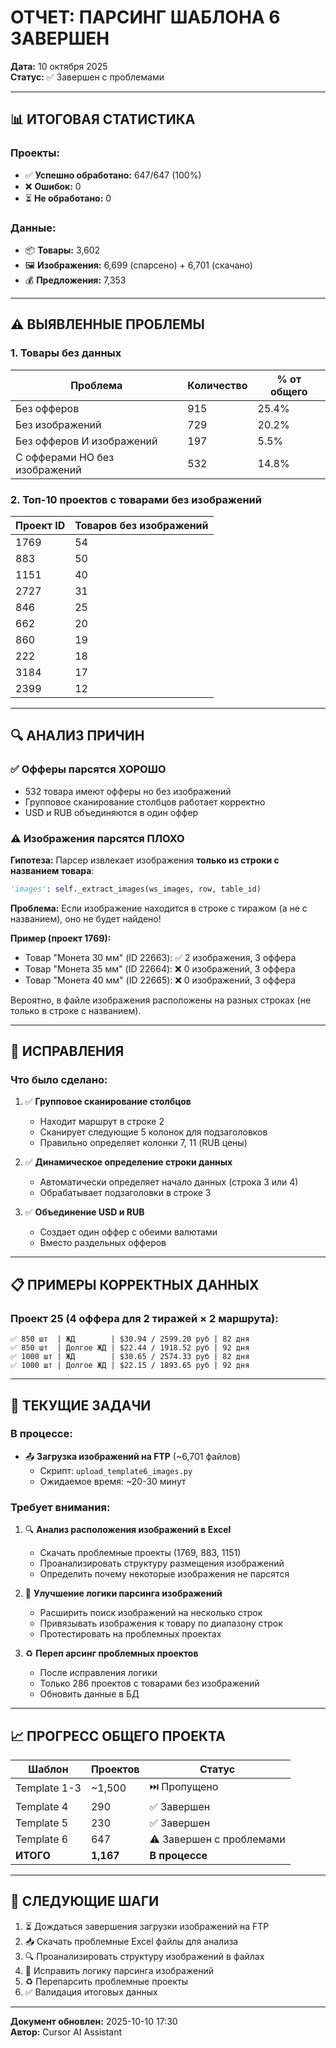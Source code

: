 # ОТЧЕТ: ПАРСИНГ ШАБЛОНА 6 ЗАВЕРШЕН

**Дата:** 10 октября 2025  
**Статус:** ✅ Завершен с проблемами

---

## 📊 ИТОГОВАЯ СТАТИСТИКА

### Проекты:
- ✅ **Успешно обработано:** 647/647 (100%)
- ❌ **Ошибок:** 0
- ⏳ **Не обработано:** 0

### Данные:
- 📦 **Товары:** 3,602
- 🖼️ **Изображения:** 6,699 (спарсено) + 6,701 (скачано)
- 💰 **Предложения:** 7,353

---

## ⚠️  ВЫЯВЛЕННЫЕ ПРОБЛЕМЫ

### 1. Товары без данных

| Проблема | Количество | % от общего |
|----------|-----------|-------------|
| Без офферов | 915 | 25.4% |
| Без изображений | 729 | 20.2% |
| Без офферов И изображений | 197 | 5.5% |
| С офферами НО без изображений | 532 | 14.8% |

### 2. Топ-10 проектов с товарами без изображений

| Проект ID | Товаров без изображений |
|-----------|------------------------|
| 1769 | 54 |
| 883 | 50 |
| 1151 | 40 |
| 2727 | 31 |
| 846 | 25 |
| 662 | 20 |
| 860 | 19 |
| 222 | 18 |
| 3184 | 17 |
| 2399 | 12 |

---

## 🔍 АНАЛИЗ ПРИЧИН

### ✅ Офферы парсятся ХОРОШО
- 532 товара имеют офферы но без изображений
- Групповое сканирование столбцов работает корректно
- USD и RUB объединяются в один оффер

### ⚠️  Изображения парсятся ПЛОХО

**Гипотеза:** 
Парсер извлекает изображения **только из строки с названием товара**:
```python
'images': self._extract_images(ws_images, row, table_id)
```

**Проблема:**
Если изображение находится в строке с тиражом (а не с названием), оно не будет найдено!

**Пример (проект 1769):**
- Товар "Монета 30 мм" (ID 22663): ✅ 2 изображения, 3 оффера
- Товар "Монета 35 мм" (ID 22664): ❌ 0 изображений, 3 оффера
- Товар "Монета 40 мм" (ID 22665): ❌ 0 изображений, 3 оффера

Вероятно, в файле изображения расположены на разных строках (не только в строке с названием).

---

## 🔧 ИСПРАВЛЕНИЯ

### Что было сделано:

1. ✅ **Групповое сканирование столбцов**
   - Находит маршрут в строке 2
   - Сканирует следующие 5 колонок для подзаголовков
   - Правильно определяет колонки 7, 11 (RUB цены)

2. ✅ **Динамическое определение строки данных**
   - Автоматически определяет начало данных (строка 3 или 4)
   - Обрабатывает подзаголовки в строке 3

3. ✅ **Объединение USD и RUB**
   - Создает один оффер с обеими валютами
   - Вместо раздельных офферов

---

## 📋 ПРИМЕРЫ КОРРЕКТНЫХ ДАННЫХ

### Проект 25 (4 оффера для 2 тиражей × 2 маршрута):
```
✅ 850 шт  | ЖД        | $30.94 / 2599.20 руб | 82 дня
✅ 850 шт  | Долгое ЖД | $22.44 / 1918.52 руб | 92 дня
✅ 1000 шт | ЖД        | $30.65 / 2574.33 руб | 82 дня
✅ 1000 шт | Долгое ЖД | $22.15 / 1893.65 руб | 92 дня
```

---

## 🚀 ТЕКУЩИЕ ЗАДАЧИ

### В процессе:
- 📤 **Загрузка изображений на FTP** (~6,701 файлов)
  - Скрипт: `upload_template6_images.py`
  - Ожидаемое время: ~20-30 минут

### Требует внимания:
1. 🔍 **Анализ расположения изображений в Excel**
   - Скачать проблемные проекты (1769, 883, 1151)
   - Проанализировать структуру размещения изображений
   - Определить почему некоторые изображения не парсятся

2. 🔧 **Улучшение логики парсинга изображений**
   - Расширить поиск изображений на несколько строк
   - Привязывать изображения к товару по диапазону строк
   - Протестировать на проблемных проектах

3. ♻️  **Переп арсинг проблемных проектов**
   - После исправления логики
   - Только 286 проектов с товарами без изображений
   - Обновить данные в БД

---

## 📈 ПРОГРЕСС ОБЩЕГО ПРОЕКТА

| Шаблон | Проектов | Статус |
|--------|----------|--------|
| Template 1-3 | ~1,500 | ⏭️  Пропущено |
| Template 4 | 290 | ✅ Завершен |
| Template 5 | 230 | ✅ Завершен |
| Template 6 | 647 | ⚠️  Завершен с проблемами |
| **ИТОГО** | **1,167** | **В процессе** |

---

## 🎯 СЛЕДУЮЩИЕ ШАГИ

1. ⏳ Дождаться завершения загрузки изображений на FTP
2. 📥 Скачать проблемные Excel файлы для анализа
3. 🔍 Проанализировать структуру изображений в файлах
4. 🔧 Исправить логику парсинга изображений
5. ♻️  Перепарсить проблемные проекты
6. ✅ Валидация итоговых данных

---

**Документ обновлен:** 2025-10-10 17:30  
**Автор:** Cursor AI Assistant


